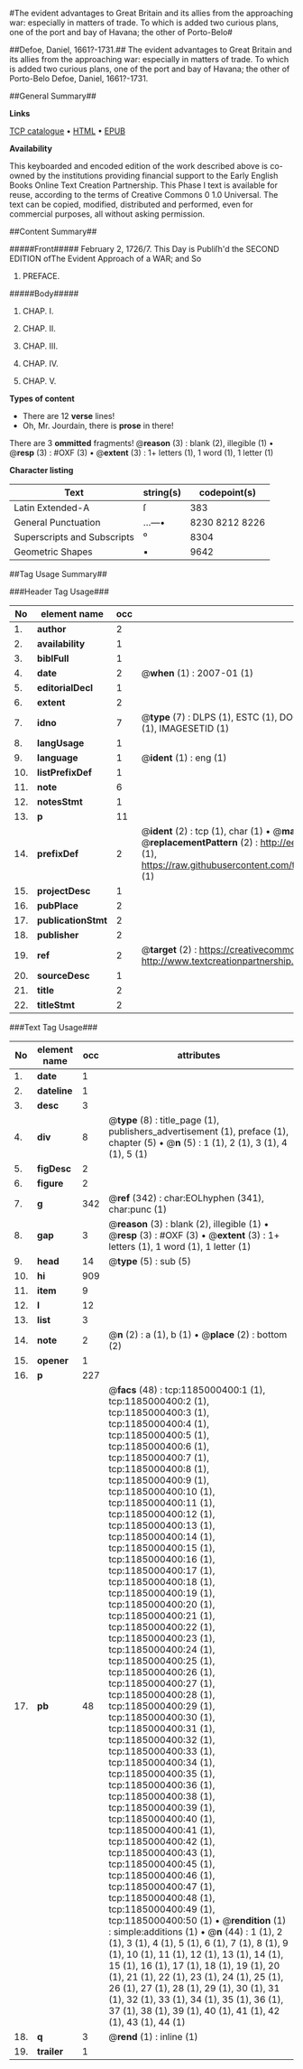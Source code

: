 #The evident advantages to Great Britain and its allies from the approaching war: especially in matters of trade. To which is added two curious plans, one of the port and bay of Havana; the other of Porto-Belo#

##Defoe, Daniel, 1661?-1731.##
The evident advantages to Great Britain and its allies from the approaching war: especially in matters of trade. To which is added two curious plans, one of the port and bay of Havana; the other of Porto-Belo
Defoe, Daniel, 1661?-1731.

##General Summary##

**Links**

[TCP catalogue](http://www.ota.ox.ac.uk/tcp/)  • 
[HTML](http://tei.it.ox.ac.uk/tcp/Texts-HTML/free/004/004797696.html)  • 
[EPUB](http://tei.it.ox.ac.uk/tcp/Texts-EPUB/free/004/004797696.epub)

**Availability**

This keyboarded and encoded edition of the
	       work described above is co-owned by the institutions
	       providing financial support to the Early English Books
	       Online Text Creation Partnership. This Phase I text is
	       available for reuse, according to the terms of Creative
	       Commons 0 1.0 Universal. The text can be copied,
	       modified, distributed and performed, even for
	       commercial purposes, all without asking permission.


##Content Summary##

#####Front#####
February 2, 1726/7. This Day is Publiſh'd the SECOND EDITION ofThe Evident Approach of a WAR; and So
1. PREFACE.

#####Body#####

1. CHAP. I.

1. CHAP. II.

1. CHAP. III.

1. CHAP. IV.

1. CHAP. V.

**Types of content**

  * There are 12 **verse** lines!
  * Oh, Mr. Jourdain, there is **prose** in there!

There are 3 **ommitted** fragments! 
 @__reason__ (3) : blank (2), illegible (1)  •  @__resp__ (3) : #OXF (3)  •  @__extent__ (3) : 1+ letters (1), 1 word (1), 1 letter (1)

**Character listing**


|Text|string(s)|codepoint(s)|
|---|---|---|
|Latin Extended-A|ſ|383|
|General Punctuation|…—•|8230 8212 8226|
|Superscripts             and Subscripts|⁰|8304|
|Geometric Shapes|▪|9642|

##Tag Usage Summary##

###Header Tag Usage###

|No|element name|occ|attributes|
|---|---|---|---|
|1.|__author__|2||
|2.|__availability__|1||
|3.|__biblFull__|1||
|4.|__date__|2| @__when__ (1) : 2007-01 (1)|
|5.|__editorialDecl__|1||
|6.|__extent__|2||
|7.|__idno__|7| @__type__ (7) : DLPS (1), ESTC (1), DOCNO (1), TCP (1), GALEDOCNO (1), CONTENTSET (1), IMAGESETID (1)|
|8.|__langUsage__|1||
|9.|__language__|1| @__ident__ (1) : eng (1)|
|10.|__listPrefixDef__|1||
|11.|__note__|6||
|12.|__notesStmt__|1||
|13.|__p__|11||
|14.|__prefixDef__|2| @__ident__ (2) : tcp (1), char (1)  •  @__matchPattern__ (2) : ([0-9\-]+):([0-9IVX]+) (1), (.+) (1)  •  @__replacementPattern__ (2) : http://eebo.chadwyck.com/downloadtiff?vid=$1&page=$2 (1), https://raw.githubusercontent.com/textcreationpartnership/Texts/master/tcpchars.xml#$1 (1)|
|15.|__projectDesc__|1||
|16.|__pubPlace__|2||
|17.|__publicationStmt__|2||
|18.|__publisher__|2||
|19.|__ref__|2| @__target__ (2) : https://creativecommons.org/publicdomain/zero/1.0/ (1), http://www.textcreationpartnership.org/docs/. (1)|
|20.|__sourceDesc__|1||
|21.|__title__|2||
|22.|__titleStmt__|2||


###Text Tag Usage###

|No|element name|occ|attributes|
|---|---|---|---|
|1.|__date__|1||
|2.|__dateline__|1||
|3.|__desc__|3||
|4.|__div__|8| @__type__ (8) : title_page (1), publishers_advertisement (1), preface (1), chapter (5)  •  @__n__ (5) : 1 (1), 2 (1), 3 (1), 4 (1), 5 (1)|
|5.|__figDesc__|2||
|6.|__figure__|2||
|7.|__g__|342| @__ref__ (342) : char:EOLhyphen (341), char:punc (1)|
|8.|__gap__|3| @__reason__ (3) : blank (2), illegible (1)  •  @__resp__ (3) : #OXF (3)  •  @__extent__ (3) : 1+ letters (1), 1 word (1), 1 letter (1)|
|9.|__head__|14| @__type__ (5) : sub (5)|
|10.|__hi__|909||
|11.|__item__|9||
|12.|__l__|12||
|13.|__list__|3||
|14.|__note__|2| @__n__ (2) : a (1), b (1)  •  @__place__ (2) : bottom (2)|
|15.|__opener__|1||
|16.|__p__|227||
|17.|__pb__|48| @__facs__ (48) : tcp:1185000400:1 (1), tcp:1185000400:2 (1), tcp:1185000400:3 (1), tcp:1185000400:4 (1), tcp:1185000400:5 (1), tcp:1185000400:6 (1), tcp:1185000400:7 (1), tcp:1185000400:8 (1), tcp:1185000400:9 (1), tcp:1185000400:10 (1), tcp:1185000400:11 (1), tcp:1185000400:12 (1), tcp:1185000400:13 (1), tcp:1185000400:14 (1), tcp:1185000400:15 (1), tcp:1185000400:16 (1), tcp:1185000400:17 (1), tcp:1185000400:18 (1), tcp:1185000400:19 (1), tcp:1185000400:20 (1), tcp:1185000400:21 (1), tcp:1185000400:22 (1), tcp:1185000400:23 (1), tcp:1185000400:24 (1), tcp:1185000400:25 (1), tcp:1185000400:26 (1), tcp:1185000400:27 (1), tcp:1185000400:28 (1), tcp:1185000400:29 (1), tcp:1185000400:30 (1), tcp:1185000400:31 (1), tcp:1185000400:32 (1), tcp:1185000400:33 (1), tcp:1185000400:34 (1), tcp:1185000400:35 (1), tcp:1185000400:36 (1), tcp:1185000400:38 (1), tcp:1185000400:39 (1), tcp:1185000400:40 (1), tcp:1185000400:41 (1), tcp:1185000400:42 (1), tcp:1185000400:43 (1), tcp:1185000400:45 (1), tcp:1185000400:46 (1), tcp:1185000400:47 (1), tcp:1185000400:48 (1), tcp:1185000400:49 (1), tcp:1185000400:50 (1)  •  @__rendition__ (1) : simple:additions (1)  •  @__n__ (44) : 1 (1), 2 (1), 3 (1), 4 (1), 5 (1), 6 (1), 7 (1), 8 (1), 9 (1), 10 (1), 11 (1), 12 (1), 13 (1), 14 (1), 15 (1), 16 (1), 17 (1), 18 (1), 19 (1), 20 (1), 21 (1), 22 (1), 23 (1), 24 (1), 25 (1), 26 (1), 27 (1), 28 (1), 29 (1), 30 (1), 31 (1), 32 (1), 33 (1), 34 (1), 35 (1), 36 (1), 37 (1), 38 (1), 39 (1), 40 (1), 41 (1), 42 (1), 43 (1), 44 (1)|
|18.|__q__|3| @__rend__ (1) : inline (1)|
|19.|__trailer__|1||
